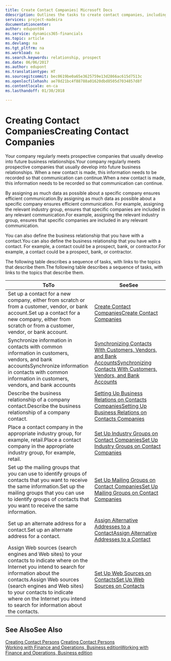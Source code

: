 ```yaml
---
title: Create Contact Companies| Microsoft Docs
ddescription: Outlines the tasks to create contact companies, including assigning relevant data about prospects and defining the business relationships you have with companies.
services: project-madeira
documentationcenter: 
author: edupont04
ms.service: dynamics365-financials
ms.topic: article
ms.devlang: na
ms.tgt_pltfrm: na
ms.workload: na
ms.search.keywords: relationship, prospect
ms.date: 06/06/2017
ms.author: edupont
ms.translationtype: HT
ms.sourcegitcommit: bec0619be0a65e3625759e13d2866ac615d7513c
ms.openlocfilehash: ae78d21bc4f88788a01620dbd8505d7034857d8f
ms.contentlocale: en-ca
ms.lasthandoff: 01/30/2018

---
```

# <a name="creating-contact-companies"></a><span data-ttu-id="42490-102">Creating Contact Companies</span><span class="sxs-lookup"><span data-stu-id="42490-102">Creating Contact Companies</span></span>
<span data-ttu-id="42490-103">Your company regularly meets prospective companies that usually develop into future business relationships.</span><span class="sxs-lookup"><span data-stu-id="42490-103">Your company regularly meets prospective companies that usually develop into future business relationships.</span></span> <span data-ttu-id="42490-104">When a new contact is made, this information needs to be recorded so that communication can continue.</span><span class="sxs-lookup"><span data-stu-id="42490-104">When a new contact is made, this information needs to be recorded so that communication can continue.</span></span>

<span data-ttu-id="42490-105">By assigning as much data as possible about a specific company ensures efficient communication.</span><span class="sxs-lookup"><span data-stu-id="42490-105">By assigning as much data as possible about a specific company ensures efficient communication.</span></span> <span data-ttu-id="42490-106">For example, assigning the relevant industry group, ensures that specific companies are included in any relevant communication.</span><span class="sxs-lookup"><span data-stu-id="42490-106">For example, assigning the relevant industry group, ensures that specific companies are included in any relevant communication.</span></span>

<span data-ttu-id="42490-107">You can also define the business relationship that you have with a contact.</span><span class="sxs-lookup"><span data-stu-id="42490-107">You can also define the business relationship that you have with a contact.</span></span> <span data-ttu-id="42490-108">For example, a contact could be a prospect, bank, or contractor.</span><span class="sxs-lookup"><span data-stu-id="42490-108">For example, a contact could be a prospect, bank, or contractor.</span></span>

<span data-ttu-id="42490-109">The following table describes a sequence of tasks, with links to the topics that describe them.</span><span class="sxs-lookup"><span data-stu-id="42490-109">The following table describes a sequence of tasks, with links to the topics that describe them.</span></span>

| <span data-ttu-id="42490-110">To</span><span class="sxs-lookup"><span data-stu-id="42490-110">To</span></span> | <span data-ttu-id="42490-111">See</span><span class="sxs-lookup"><span data-stu-id="42490-111">See</span></span> |
| --- | --- |
| <span data-ttu-id="42490-112">Set up a contact for a new company, either from scratch or from a customer, vendor, or bank account.</span><span class="sxs-lookup"><span data-stu-id="42490-112">Set up a contact for a new company, either from scratch or from a customer, vendor, or bank account.</span></span> |[<span data-ttu-id="42490-113">Create Contact Companies</span><span class="sxs-lookup"><span data-stu-id="42490-113">Create Contact Companies</span></span>](marketing-how-create-contact-companies.md) |
| <span data-ttu-id="42490-114">Synchronize information in contacts with common information in customers, vendors, and bank accounts</span><span class="sxs-lookup"><span data-stu-id="42490-114">Synchronize information in contacts with common information in customers, vendors, and bank accounts</span></span> |[<span data-ttu-id="42490-115">Synchronizing Contacts With Customers, Vendors, and Bank Accounts</span><span class="sxs-lookup"><span data-stu-id="42490-115">Synchronizing Contacts With Customers, Vendors, and Bank Accounts</span></span>](marketing-synchronize-contacts-customers-vendors-bank-accounts.md) |
| <span data-ttu-id="42490-116">Describe the business relationship of a company contact.</span><span class="sxs-lookup"><span data-stu-id="42490-116">Describe the business relationship of a company contact.</span></span> |[<span data-ttu-id="42490-117">Setting Up Business Relations on Contacts Companies</span><span class="sxs-lookup"><span data-stu-id="42490-117">Setting Up Business Relations on Contacts Companies</span></span>](marketing-business-relations.md) |
| <span data-ttu-id="42490-118">Place a contact company in the appropriate industry group, for example, retail.</span><span class="sxs-lookup"><span data-stu-id="42490-118">Place a contact company in the appropriate industry group, for example, retail.</span></span> |[<span data-ttu-id="42490-119">Set Up Industry Groups on Contact Companies</span><span class="sxs-lookup"><span data-stu-id="42490-119">Set Up Industry Groups on Contact Companies</span></span>](marketing-industry-groups.md) |
| <span data-ttu-id="42490-120">Set up the mailing groups that you can use to identify groups of contacts that you want to receive the same information.</span><span class="sxs-lookup"><span data-stu-id="42490-120">Set up the mailing groups that you can use to identify groups of contacts that you want to receive the same information.</span></span> |[<span data-ttu-id="42490-121">Set Up Mailing Groups on Contact Companies</span><span class="sxs-lookup"><span data-stu-id="42490-121">Set Up Mailing Groups on Contact Companies</span></span>](marketing-mailing-groups.md) |
| <span data-ttu-id="42490-122">Set up an alternate address for a contact.</span><span class="sxs-lookup"><span data-stu-id="42490-122">Set up an alternate address for a contact.</span></span> |[<span data-ttu-id="42490-123">Assign Alternative Addresses to a Contact</span><span class="sxs-lookup"><span data-stu-id="42490-123">Assign Alternative Addresses to a Contact</span></span>](marketing-how-assign-alternate-address.md) |
| <span data-ttu-id="42490-124">Assign Web sources (search engines and Web sites) to your contacts to indicate where on the Internet you intend to search for information about the contacts.</span><span class="sxs-lookup"><span data-stu-id="42490-124">Assign Web sources (search engines and Web sites) to your contacts to indicate where on the Internet you intend to search for information about the contacts.</span></span> |[<span data-ttu-id="42490-125">Set Up Web Sources on Contacts</span><span class="sxs-lookup"><span data-stu-id="42490-125">Set Up Web Sources on Contacts</span></span>](marketing-web-sources.md) |

## <a name="see-also"></a><span data-ttu-id="42490-126">See Also</span><span class="sxs-lookup"><span data-stu-id="42490-126">See Also</span></span>
<span data-ttu-id="42490-127">[Creating Contact Persons](marketing-create-contact-persons.md) </span><span class="sxs-lookup"><span data-stu-id="42490-127">[Creating Contact Persons](marketing-create-contact-persons.md) </span></span>  
[<span data-ttu-id="42490-128">Working with Finance and Operations, Business edition</span><span class="sxs-lookup"><span data-stu-id="42490-128">Working with Finance and Operations, Business edition</span></span>](ui-work-product.md)


